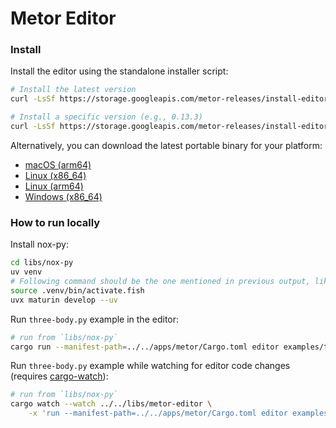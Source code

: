 # Metor Editor

### Install

Install the editor using the standalone installer script:

```sh
# Install the latest version
curl -LsSf https://storage.googleapis.com/metor-releases/install-editor.sh | sh

# Install a specific version (e.g., 0.13.3)
curl -LsSf https://storage.googleapis.com/metor-releases/install-editor.sh | sh -s v0.13.3
```

Alternatively, you can download the latest portable binary for your platform:

- [macOS (arm64)](https://storage.googleapis.com/metor-releases/latest/metor-aarch64-apple-darwin.tar.gz)
- [Linux (x86_64)](https://storage.googleapis.com/metor-releases/latest/metor-x86_64-unknown-linux-musl.tar.gz)
- [Linux (arm64)](https://storage.googleapis.com/metor-releases/latest/metor-aarch64-unknown-linux-musl.tar.gz)
- [Windows (x86_64)](https://storage.googleapis.com/metor-releases/latest/metor-x86_64-pc-windows-msvc.zip)

### How to run locally

Install nox-py:

```sh
cd libs/nox-py
uv venv
# Following command should be the one mentioned in previous output, like `Activate with: source .venv/bin/activate.fish`
source .venv/bin/activate.fish
uvx maturin develop --uv
```

Run `three-body.py` example in the editor:

```sh
# run from `libs/nox-py`
cargo run --manifest-path=../../apps/metor/Cargo.toml editor examples/three-body.py
```

Run `three-body.py` example while watching for editor code changes (requires [cargo-watch](https://crates.io/crates/cargo-watch)):

```sh
# run from `libs/nox-py`
cargo watch --watch ../../libs/metor-editor \
    -x 'run --manifest-path=../../apps/metor/Cargo.toml editor examples/three-body.py'
```
